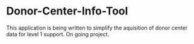 # Donor-Center-Info-Tool

This application is being written to simplify the aquisition of donor center data for level 1 support. On going project.
